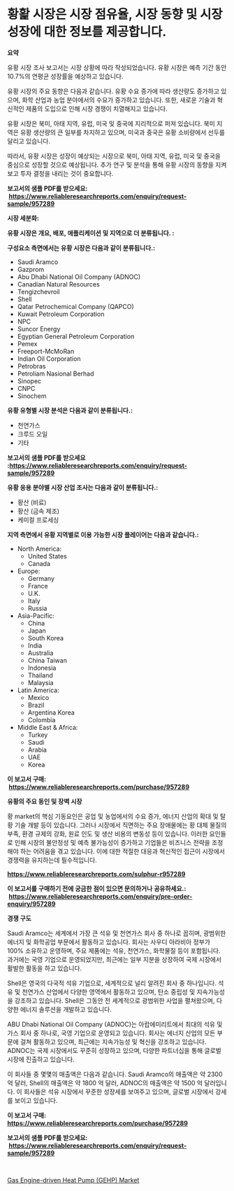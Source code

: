 <p><h1>황홡 시장은 시장 점유율, 시장 동향 및 시장 성장에 대한 정보를 제공합니다.</h1></p><p><strong>요약</strong></p>
<p><p>유황 시장 조사 보고서는 시장 상황에 따라 작성되었습니다. 유황 시장은 예측 기간 동안 10.7%의 연평균 성장률을 예상하고 있습니다.</p><p>유황 시장의 주요 동향은 다음과 같습니다. 유황 수요 증가에 따라 생산량도 증가하고 있으며, 화학 산업과 농업 분야에서의 수요가 증가하고 있습니다. 또한, 새로운 기술과 혁신적인 제품의 도입으로 인해 시장 경쟁이 치열해지고 있습니다.</p><p>유황 시장은 북미, 아태 지역, 유럽, 미국 및 중국에 지리적으로 퍼져 있습니다. 북미 지역은 유황 생산량의 큰 일부를 차지하고 있으며, 미국과 중국은 유황 소비량에서 선두를 달리고 있습니다.</p><p>따라서, 유황 시장은 성장이 예상되는 시장으로 북미, 아태 지역, 유럽, 미국 및 중국을 중심으로 성장할 것으로 예상됩니다. 추가 연구 및 분석을 통해 유황 시장의 동향을 지켜보고 투자 결정을 내리는 것이 중요합니다.</p></p>
<p><strong>보고서의 샘플 PDF를 받으세요: &nbsp;<a href="https://www.reliableresearchreports.com/enquiry/request-sample/957289">https://www.reliableresearchreports.com/enquiry/request-sample/957289</a></strong></p>
<p><strong>시장 세분화:</strong></p>
<p><strong> 유황 시장은 개요, 배포, 애플리케이션 및 지역으로 더 분류됩니다. :</strong></p>
<p><strong>구성요소 측면에서는 유황 시장은 다음과 같이 분류됩니다.:</strong></p>
<p><ul><li>Saudi Aramco</li><li>Gazprom</li><li>Abu Dhabi National Oil Company (ADNOC)</li><li>Canadian Natural Resources</li><li>Tengizchevroil</li><li>Shell</li><li>Qatar Petrochemical Company (QAPCO)</li><li>Kuwait Petroleum Corporation</li><li>NPC</li><li>Suncor Energy</li><li>Egyptian General Petroleum Corporation</li><li>Pemex</li><li>Freeport-McMoRan</li><li>Indian Oil Corporation</li><li>Petrobras</li><li>Petroliam Nasional Berhad</li><li>Sinopec</li><li>CNPC</li><li>Sinochem</li></ul></p>
<p><strong> 유황 유형별 시장 분석은 다음과 같이 분류됩니다.:</strong></p>
<p><ul><li>천연가스</li><li>크루드 오일</li><li>기타</li></ul></p>
<p><strong>보고서의 샘플 PDF를 받으세요 :<a href="https://www.reliableresearchreports.com/enquiry/request-sample/957289">https://www.reliableresearchreports.com/enquiry/request-sample/957289</a></strong></p>
<p><strong> 유황 응용 분야별 시장 산업 조사는 다음과 같이 분류됩니다.:</strong></p>
<p><ul><li>황산 (비료)</li><li>황산 (금속 제조)</li><li>케미컬 프로세싱</li></ul></p>
<p><strong>지역 측면에서 유황 지역별로 이용 가능한 시장 플레이어는 다음과 같습니다.:</strong></p>
<p><ul>
    <li>
        North America:
        <ul>
            <li>United States</li>
            <li>Canada</li>
        </ul>
    </li>
    <li>
        Europe:
        <ul>
            <li>Germany</li>
            <li>France</li>
            <li>U.K.</li>
            <li>Italy</li>
            <li>Russia</li>
        </ul>
    </li>
    <li>
        Asia-Pacific:
        <ul>
            <li>China</li>
            <li>Japan</li>
            <li>South Korea</li>
            <li>India</li>
            <li>Australia</li>
            <li>China Taiwan</li>
            <li>Indonesia</li>
            <li>Thailand</li>
            <li>Malaysia</li>
        </ul>
    </li>
    <li>
        Latin America:
        <ul>
            <li>Mexico</li>
            <li>Brazil</li>
            <li>Argentina Korea</li>
            <li>Colombia</li>
        </ul>
    </li>
    <li>
        Middle East & Africa:
        <ul>
            <li>Turkey</li>
            <li>Saudi</li>
            <li>Arabia</li>
            <li>UAE</li>
            <li>Korea</li>
        </ul>
    </li>
    </ul></p>
<p><strong>이 보고서 구매: &nbsp;<a href="https://www.reliableresearchreports.com/purchase/957289">https://www.reliableresearchreports.com/purchase/957289</a></strong></p>
<p><strong>유황의 주요 동인 및 장벽 시장</strong></p>
<p><p>황 market의 핵심 기동요인은 공업 및 농업에서의 수요 증가, 에너지 산업의 확대 및 탈황 기술 개발 등이 있습니다. 그러나 시장에서 직면하는 주요 장애물에는 황 대체 물질의 부족, 환경 규제의 강화, 원료 인도 및 생산 비용의 변동성 등이 있습니다. 이러한 요인들로 인해 시장의 불안정성 및 예측 불가능성이 증가하고 기업들은 비즈니스 전략을 조정해야 하는 어려움을 겪고 있습니다. 이에 대한 적절한 대응과 혁신적인 접근이 시장에서 경쟁력을 유지하는데 필수적입니다.</p></p>
<p><strong><a href="https://www.reliableresearchreports.com/sulphur-r957289">https://www.reliableresearchreports.com/sulphur-r957289</a></strong></p>
<p><strong>이 보고서를 구매하기 전에 궁금한 점이 있으면 문의하거나 공유하세요.: &nbsp;<a href="https://www.reliableresearchreports.com/enquiry/pre-order-enquiry/957289">https://www.reliableresearchreports.com/enquiry/pre-order-enquiry/957289</a></strong></p>
<p><strong>경쟁 구도</strong></p>
<p><p>Saudi Aramco는 세계에서 가장 큰 석유 및 천연가스 회사 중 하나로 꼽히며, 광범위한 에너지 및 화학공업 부문에서 활동하고 있습니다. 회사는 사우디 아라비아 정부가 100% 소유하고 운영하며, 주요 제품에는 석유, 천연가스, 화학물질 등이 포함됩니다. 과거에는 국영 기업으로 운영되었지만, 최근에는 일부 지분을 상장하여 국제 시장에서 활발한 활동을 하고 있습니다.</p><p>Shell은 영국의 다국적 석유 기업으로, 세계적으로 널리 알려진 회사 중 하나입니다. 석유 및 천연가스 산업에서 다양한 영역에서 활동하고 있으며, 탄소 중립성 및 지속가능성을 강조하고 있습니다. Shell은 그동안 전 세계적으로 광범위한 사업을 펼쳐왔으며, 다양한 에너지 솔루션을 개발하고 있습니다.</p><p>ABU Dhabi National Oil Company (ADNOC)는 아랍에미리트에서 최대의 석유 및 가스 회사 중 하나로, 국영 기업으로 운영되고 있습니다. 회사는 에너지 산업의 모든 부문에 걸쳐 활동하고 있으며, 최근에는 지속가능성 및 혁신을 강조하고 있습니다. ADNOC는 국제 시장에서도 꾸준히 성장하고 있으며, 다양한 파트너십을 통해 글로벌 시장에 진출하고 있습니다.</p><p>이 회사들 중 몇몇의 매출액은 다음과 같습니다. Saudi Aramco의 매출액은 약 2300 억 달러, Shell의 매출액은 약 1800 억 달러, ADNOC의 매출액은 약 1500 억 달러입니다. 이 회사들은 석유 시장에서 꾸준한 성장세를 보여주고 있으며, 글로벌 시장에서 강세를 보이고 있습니다.</p></p>
<p><strong>이 보고서 구매: &nbsp; <a href="https://www.reliableresearchreports.com/purchase/957289">https://www.reliableresearchreports.com/purchase/957289</a></strong></p>
<p><strong>보고서의 샘플 PDF를 받으세요: &nbsp;<a href="https://www.reliableresearchreports.com/enquiry/request-sample/957289">https://www.reliableresearchreports.com/enquiry/request-sample/957289</a></strong><strong></strong></p>
<p>&nbsp;</p>
<p><p><a href="https://github.com/PeterParrish5/Market-Research-Report-List-4/blob/main/gas-engine-driven-heat-pump-gehp-market.md">Gas Engine-driven Heat Pump (GEHP) Market</a></p></p>